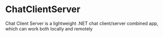 # ChatClientServer
Chat Client Server is a lightweight .NET chat client/server combined app, which can work both locally and remotely

